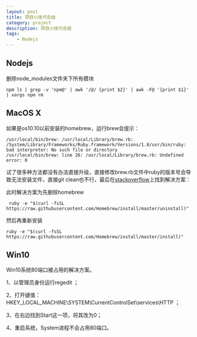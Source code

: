 ```yaml
---
layout: post
title: 项目小技巧总结
category: project
description: 项目小技巧总结
tags:
    - Nodejs
---
```


## Nodejs

删除node_modules文件夹下所有模块

	npm ls | grep -v 'npm@' | awk '/@/ {print $2}' | awk -F@ '{print $1}' | xargs npm rm

## MacOS X

如果是os10.10以前安装的homebrew，运行brew会提示：

	/usr/local/bin/brew: /usr/local/Library/brew.rb: /System/Library/Frameworks/Ruby.framework/Versions/1.8/usr/bin/ruby: bad interpreter: No such file or directory
	/usr/local/bin/brew: line 26: /usr/local/Library/brew.rb: Undefined error: 0

试了很多种方法都没有办法直接升级，直接修改brew.rb文件中ruby的版本号会导致无法安装文件，直接git clean也不行，最后在[stackoverflow]上找到解决方案：

此时解决方案为先删除homebrew

	 ruby -e "$(curl -fsSL https://raw.githubusercontent.com/Homebrew/install/master/uninstall)"

然后再重新安装

	ruby -e "$(curl -fsSL https://raw.githubusercontent.com/Homebrew/install/master/install)"

## Win10

Win10系统80端口被占用的解决方案。

1、以管理员身份运行regedit ；

2、打开键值：HKEY_LOCAL_MACHINE\SYSTEM\CurrentControlSet\services\HTTP ；

3、在右边找到Start这一项，将其改为0；

4、重启系统，System进程不会占用80端口。

[wenda]:    https://firewenda.github.io  "wenda"
[stackoverflow]:	http://stackoverflow.com/questions/24652996/homebrew-not-working-on-osx "stackoverflow"
